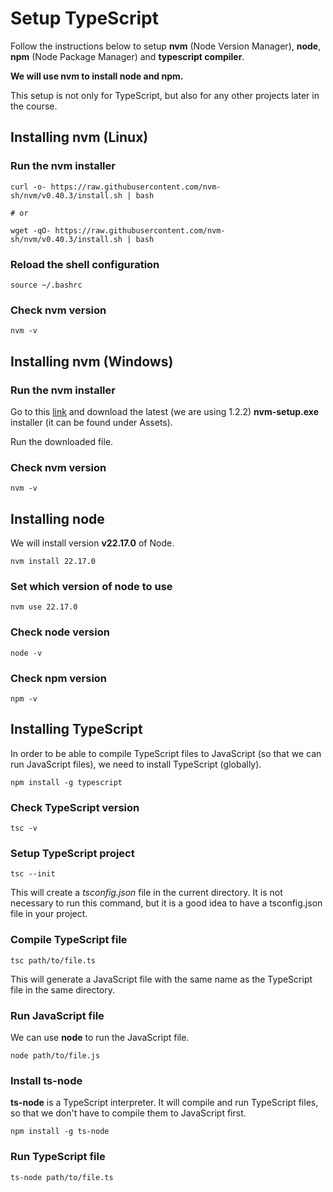 # Setup TypeScript

Follow the instructions below to setup **nvm** (Node Version Manager), **node**, **npm** (Node Package Manager) and **typescript compiler**.

**We will use nvm to install node and npm.**

This setup is not only for TypeScript, but also for any other projects later in the course.

## Installing nvm (Linux)

### Run the nvm installer

```
curl -o- https://raw.githubusercontent.com/nvm-sh/nvm/v0.40.3/install.sh | bash

# or

wget -qO- https://raw.githubusercontent.com/nvm-sh/nvm/v0.40.3/install.sh | bash
```

### Reload the shell configuration

```
source ~/.bashrc
```

### Check nvm version

```
nvm -v
```

## Installing nvm (Windows)

### Run the nvm installer

Go to this [link](https://github.com/coreybutler/nvm-windows/releases) and download the latest (we are using 1.2.2) **nvm-setup.exe** installer (it can be found under Assets).

Run the downloaded file.

### Check nvm version

```
nvm -v
```

## Installing node

We will install version **v22.17.0** of Node.

```
nvm install 22.17.0
```

### Set which version of node to use

```
nvm use 22.17.0
```

### Check node version

```
node -v
```

### Check npm version

```
npm -v
```

## Installing TypeScript

In order to be able to compile TypeScript files to JavaScript (so that we can run JavaScript files), we need to install TypeScript (globally). 
```
npm install -g typescript
```

### Check TypeScript version

``` 
tsc -v
```

### Setup TypeScript project

```
tsc --init
```
This will create a *tsconfig.json* file in the current directory. It is not necessary to run this command, but it is a good idea to have a tsconfig.json file in your project.

### Compile TypeScript file

```
tsc path/to/file.ts
```
This will generate a JavaScript file with the same name as the TypeScript file in the same directory.

### Run JavaScript file

We can use **node** to run the JavaScript file.

``` 
node path/to/file.js
```

### Install ts-node

**ts-node** is a TypeScript interpreter. It will compile and run TypeScript files, so that we don't have to compile them to JavaScript first.

```
npm install -g ts-node
```

### Run TypeScript file

```
ts-node path/to/file.ts
```
